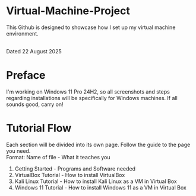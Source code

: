 # Virtual-Machine-Project
This Github is designed to showcase how I set up my virtual machine environment. <br> <br>


Dated 22 August 2025

# Preface
I'm working on Windows 11 Pro 24H2, so all screenshots and steps regarding installations will be specifically for Windows machines. If all sounds good, carry on!

# Tutorial Flow
Each section will be divided into its own page. Follow the guide to the page you need.<br>
Format: Name of file - What it teaches you<br>
1. Getting Started - Programs and Software needed
2. VirtualBox Tutorial - How to install VirtualBox
3. Kali Linux Tutorial - How to install Kali Linux as a VM in Virtual Box
4. Windows 11 Tutorial - How to install Windows 11 as a VM in Virtual Box
